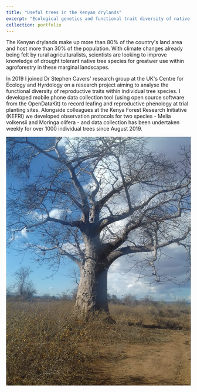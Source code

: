 ```yaml
---
title: "Useful trees in the Kenyan drylands"
excerpt: "Ecological genetics and functional trait diversity of native tree species for a changing climate  <br/><img src='/images/Kenya_acacia.png'>"
collection: portfolio
---
```


The Kenyan drylands make up more than 80% of the country's land area and host more than 30% of the population. With climate changes already being felt by rural agriculturalists, scientists are looking to improve knowledge of drought tolerant native tree species for greatwer use within agroforestry in these marginal landscapes.

In 2019 I joined Dr Stephen Cavers' research group at the UK's Centre for Ecology and Hyrdology on a research project aiming to analyse the functional diversity of reproductive traits within individual tree species. I developed mobile phone data collection tool (using open source software from the OpenDataKit) to record leafing and reproductive phenology at trial planting sites. Alongside colleagues at the Kenya Forest Research Initiative (KEFRI) we developed observation protocols for two species - Melia volkensii and Moringa olifera - and data collection has been undertaken weekly for over 1000 individual trees since August 2019. 

![alt text](/images/Kenya_baobab.png "Baobab (c) Emma Bush")

